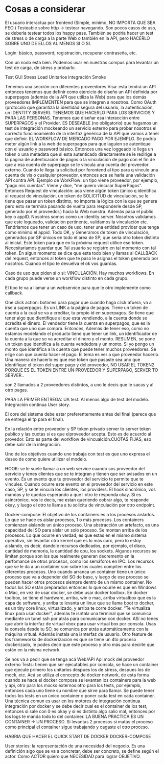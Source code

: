 # Cosas a considerar

El usuario interactua por frontend (Simple, mínimo, NO IMPORTA QUE SEA FEO.)
Testeable sobre http -> testear navegando. Son pocos casos de uso, se debería testear todos los happy pass. 
También se podría hacer un test de stress o de carga a la parte Web o también en la API, pero HACERLO SOBRE UNO DE ELLOS AL MENOS SI O SI.

Login: básico, password, registración, recuperar contraseña, etc. 

Con un nodo esta bien. Podemos usar en nuestras compus para levantar un test de carga, de stress y probarlo. 

Test
GUI
Stress
Load
Unitarios
Integración
Smoke

Tenemos una sección con diferentes proveedores
Visa: esta tendrá un API entonces tenemos que definir como ejercicio de diseño un API definida por superpagos (además de la API que utiliza la Web) para que los demás proveedores IMPLEMENTEN para que se integren a nosotros. Como OAuth (protocolo que garantiza la identidad segura del usuario, la autenticación, un IDENTITY SERVER). TENEMOS QUE HACERLO PARA LOS SERVICIOS Y PARA LAS PERSONAS. Tenemos que diseñar esa interacción entre SUPERPAGOS y el Provider. ES DESEABLE (no obligatorio) que hagamos un test de integración mockeando un servicio externo para probar nosotros el correcto funcinoamiento de la interfaz genérica de la API que vamos a tener que definir. EL WORKFLOW DE MERCADO PAGO POR EJEMPLO. Se podría meter algún link a la web de superpagos para que laguien se autentique con el usuario y password básico. Entonces una vez loggeado le llega un token o una metadata que si esta autenticado directamente se le redirige a la pagina de autenticación de pagos o la vinculación de pago con el fin de que a esa cuenta de superpago se le vincula una cuenta del proveedor externo. Cuando le llega la solicitud por forontend al tipo para q vincule una cuenta de vis o cualquier proveedor, entonces aca se haría una validación API contra API.
Ejemplo de WorkFlow: un tipo viene proveedor, por ejemplo, “pago mis cuentas”. Viene y dice, “me quiero vincular SuperPagos”. Entonces
Request de vinculación: aca viene algún token (único q identifica al request de vinculación, un token de SOLICITUD de vinculación, se le tiene que pasar un token distinto, no importa la lógica con la que se genera pero esto se termina pasando de vuelta para responderle desde SP, generado por el proveedor.) hacia la Web nuestra. Además pasa el public key o appID. Nosotros somos como un identity server. 
Nosotros validamos que este logueado, validación pertinente, validamos la vinculación etc. Tendriamos que tener un caso de uso, tener una entidad provider que tenga como mínimo el appid. 
Todo OK, y Generamos de token de vinculación, generados por SP únicos en todo el area de SP, que sería otro token distinto al inicial. Este token para que en la próxima request utilice ese token. Necesitariamos guardar que Tal usuario se registro en tal momento con tal token. En algun momento se dice que esta todo bien y llamas al CALLBACK del request, entonces al token que te paso le asignas el token generado por nosotros. Cuando el tipo te devuelva el ok vos guardas.

Caso de uso que piden si o si: VINCULACIÓN. Hay muchos workflows. En cada grupo puede verse un workflow distinto en cada grupo.

El tipo te va a llamar a un webservice para que le otro implemente como callback.

One click action: botones para pagar que cuando haga click afuera, va a irse a superpagos. Es un LINK a la página de pagos. Tiene un token de cuenta a la cual se va a creditar, tu propio id en superpagos. Se tiene que tener algo que dientifique al que esta vendiendo, a la cuenta donde se acredita el dinero. El vendedor tiene la cuenta en superpagos, que es la cuenta que uno que compra. Entonces, Además de tener eso, como no estamos modelando el producto tiene que tener un link, un identificador de la cuenta a la que se va acreditar el dinero y el monto. RESUMEN, se pone un token que identifica a la cuenta vendedora y un monto. Si yo pongo un monto que identifica a la cuenta que puede tener muchos proveedores. Se elige con que cuenta hacer el pago. El tema es ver a que proveedor hacerlo. Una manera de hacerlo es que ese token que pasaste sea uno que identifique el token del super pago y del proveedor, NO USAR EL TOKEN2 PORQUE ES EL TOKEN ENTRE UN PROVEEDOR Y SUPERPAGO, SERVER TO SERVER..

son 2 llamados a 2 proveedores distintos, a uno le decis que le sacas y al otro pagas.

PARA LA PRIMER ENTREGA:
UA test. 
Al menos algo de test del modelo.
Integración continua
User story.

El core del sistema debe estar preferentemente antes del final (parece que se entrega el tp para el final).

En la relación entre proveedor y SP
token privado server to server
token publico
y las cuotas si es que elproveedor acepta.  Esto es de acuerdo al provedor. Esto es parte del workflow de vincualción.CUOTAS FIJAS, eso debe salir de la integración.


Uno de los objetivos cuando uno trabaja con test es que uno expresa el deseo de como quiere utilizar el modelo.

HOOK: se le suele llamar a un web service cuando sos proveedor del servicio y tenes clientes que se te integran y tienen que ser avisados en un evento. Es un evento que tu proveedor del servicio te permite que te vincules. Cuando ocurre este evento en el proveedor del servicio en este caso, SP, y se te vincula los clientes, los providers. 
El hook sincrónico, vos mandas y te quedas esperando a que l otro te responda okay.
Si es asincrónico, vos le decis, me estan queriendo cobrar algo, te responde okay, y luego el otro te llama a tu solicitu de vinculación por otro endpoint.

Docker-compose:
El objetivo de los containers es a los procesos aislarlos. Lo que se hace es aislar procesos, 1 o más procesos. Los containers comienzan aislando un único proceso. Una abstracción un artefacto, es una capacidad del SO para aislar un solo proceso. Se montan arriba de los procesos. Lo que ocurre en verdad, es que estas en el mismo sistema operativo, sin levantar otro kernel que es lo más caro, pero lo estoy aislando, es decir, dandole recursos dedicados, por ejemplo, el disco, cantidad de memoria, la cantidad de cpu, los sockets. Algunos recursos se limitan porque son los que realmente generan decremento en la perfomance de otros procesos, como los semáforos en IPC. Los recursos que se le da a un container son sobre los cuales compiten entre los diferentes procesos. Uno cuando arranca un container tiene un único proceso que va a depender del SO de base, y luego de ese proceso se pueden hacer otros procesos siempre dentro de un mismo container. 
No todos los SO  están preparados entonces lo que ocurre es que en Windows o Mac, en vez de usar docker, se debe usar docker toolbox.
En docker toolbox, se tiene el hardware, arriba, win o mac, arriba virtualbox que es la capa de software, y arriba te levanta un linux que se llama boot to docker, es un tiny core linux, virtualizado, y arriba te corre docker. “Te virtualiza linux para usar docker”, además te isntala una terminal que se comunica mediante un tunel ssh por atrás para comunicarse con docker. ASí no tenes que abrir la interfaz de virtual vbox para usar virtual box por consola. Usas la consola desde tu SO, se comunica por atrás automáticamente con la máquina vritual. Además instala una isnterfaz de usuario.
Otro feature de los frameworks de dockerización es que se tiene un 4to proceso dockerizado, le podes decir que este proceso y otro más para decirle que están en la misma network.

Se nos va a pedir que se tenga acá
Web/API
Api mock del proveedor externo
Tests: tienen que ser ejecutables por consola, se hace un container que ejecute primero los unitarios despues los de stress, despues los de mock, etc. Acá se utiliza el concepto de docker network, de esta forma cuando se hace el docker compose se levantan los containers para la web y api, otro para los mocks externos otro para los tests, por ejemplo, entonces cada uno tiene su nombre que sirve para llamar. Se puede tener todos los tests en un único container o poner cada test en cada container. 
Una técnica comun es usar en los motores de integración continua integración por docker y se debe decir cual es el container de los test, entonces si sale con 0 es okay y si es distinto algo salio mal, entonces por los logs te manda todo lo del container.
LA BUENA PRACTICA ES UN CONTAINER -> UN PROCESO. Si levantas 2 procesos si matas el proceso como principal el container sigue trabajando y cagaste el otro proceso.

HABRIA QUE HACER EL QUICK START DE
DOCKER
DOCKER-COMPOSE


User stories:  la representación de una necesidad del negocio. Es una definición algo que se va a concretar, debe ser concreto, se define según el actor. 
Como ACTOR quiero que NECESIDAD para lograr OBJETIVO.
